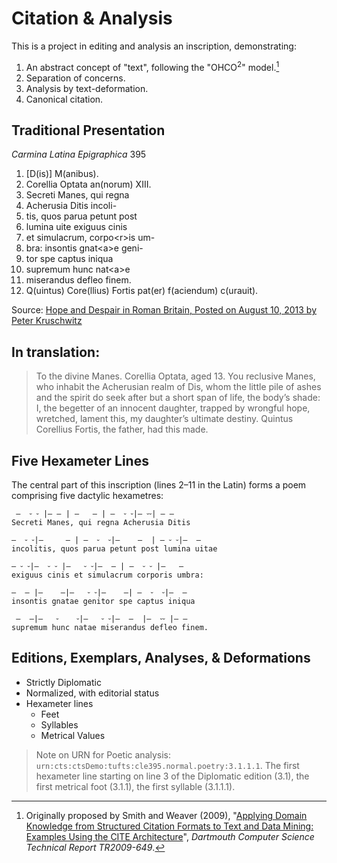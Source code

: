 # Citation & Analysis

This is a project in editing and analysis an inscription, demonstrating:

1. An abstract concept of "text", following the "OHCO<sup>2</sup>" model.[^ohco2]
1. Separation of concerns.
1. Analysis by text-deformation.
1. Canonical citation.

[^ohco2]:   Originally proposed by Smith and Weaver  (2009), "[Applying Domain Knowledge from Structured Citation Formats to Text and Data Mining: Examples Using the CITE Architecture](http://katahdin.cs.dartmouth.edu/reports/TR2009-649.pdf)", *Dartmouth Computer Science Technical Report TR2009-649*.

## Traditional Presentation

*Carmina Latina Epigraphica* 395

1.  [D(is)] M(anibus).
1.  Corellia Optata an(norum) XIII.
1.  Secreti Manes, qui regna
1.  Acherusia Ditis incoli-
1.  tis, quos parua petunt post     
1.  lumina uite exiguus cinis
1.  et simulacrum, corpo&lt;r&gt;is um-
1.  bra: insontis gnat&lt;a&gt;e geni-
1.  tor spe captus iniqua
1.  supremum hunc nat&lt;a&gt;e             
1.  miserandus defleo finem.
1.  Q(uintus) Core(llius) Fortis pat(er) f(aciendum) c(urauit).

Source: [Hope and Despair in Roman Britain, Posted on August 10, 2013 by Peter Kruschwitz](https://blogs.reading.ac.uk/classics-at-reading/tag/latin-epigraphy/jhttps://blogs.reading.ac.uk/classics-at-reading/2013/08/10/hope-and-despair-in-roman-britain/)
## In translation:

> To the divine Manes.
> Corellia Optata, aged 13.
> You reclusive Manes, who inhabit the Acherusian realm of Dis, whom the little pile of ashes and the spirit do seek after but a short span of life, the body’s shade: I, the begetter of an innocent daughter, trapped by wrongful hope, wretched, lament this, my daughter’s ultimate destiny.
> Quintus Corellius Fortis, the father, had this made.


## Five Hexameter Lines

The central part of this inscription (lines 2–11 in the Latin) forms a poem comprising five dactylic hexametres:


````
 —  ⏑ ⏑ |— — | —   — | —  ⏑ ⏑|— ⏑⏑| — — 
Secreti Manes, qui regna Acherusia Ditis

—  ⏑ ⏑|—     — | —  ⏑  ⏑|—    —  | — ⏑ ⏑|—  — 
incolitis, quos parua petunt post lumina uitae

— ⏑ ⏑|—  ⏑ ⏑ |—   ⏑ ⏑|—  — | —  ⏑ ⏑ |—   — 
exiguus cinis et simulacrum corporis umbra:

—  — |—    —|—   ⏑ ⏑|—    —| —  ⏑  ⏑|—  —
insontis gnatae genitor spe captus iniqua

 —  —|—   ⏑    ⏑|—   ⏑ ⏑|—  —  |—  ⏑⏑ |— —
supremum hunc natae miserandus defleo finem.      

````


## Editions, Exemplars, Analyses, & Deformations

- Strictly Diplomatic
- Normalized, with editorial status
- Hexameter lines
     - Feet
     - Syllables
     - Metrical Values

> Note on URN for Poetic analysis: `urn:cts:ctsDemo:tufts:cle395.normal.poetry:3.1.1.1`. The first hexameter line starting on line 3 of the Diplomatic edition (3.1), the first metrical foot (3.1.1), the first syllable (3.1.1.1). 
